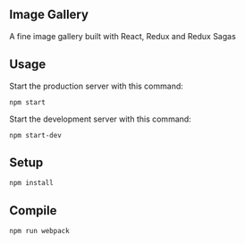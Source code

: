 Image Gallery
---
 
A fine image gallery built with React, Redux and Redux Sagas
 
Usage
---
 
Start the production server with this command:

```
npm start
```

Start the development server with this command:
 
```
npm start-dev
```
 
Setup
---
 
```
npm install
```

Compile
---
 
```
npm run webpack
```